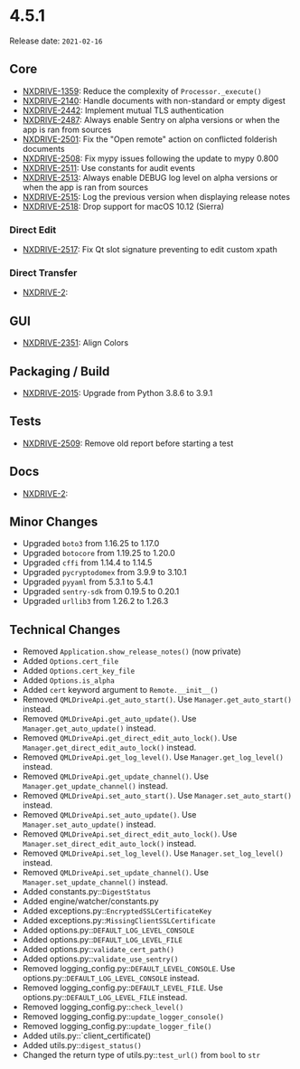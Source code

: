 # 4.5.1

Release date: `2021-02-16`

## Core

- [NXDRIVE-1359](https://jira.nuxeo.com/browse/NXDRIVE-1359): Reduce the complexity of `Processor._execute()`
- [NXDRIVE-2140](https://jira.nuxeo.com/browse/NXDRIVE-2140): Handle documents with non-standard or empty digest
- [NXDRIVE-2442](https://jira.nuxeo.com/browse/NXDRIVE-2442): Implement mutual TLS authentication
- [NXDRIVE-2487](https://jira.nuxeo.com/browse/NXDRIVE-2487): Always enable Sentry on alpha versions or when the app is ran from sources
- [NXDRIVE-2501](https://jira.nuxeo.com/browse/NXDRIVE-2501): Fix the "Open remote" action on conflicted folderish documents
- [NXDRIVE-2508](https://jira.nuxeo.com/browse/NXDRIVE-2508): Fix mypy issues following the update to mypy 0.800
- [NXDRIVE-2511](https://jira.nuxeo.com/browse/NXDRIVE-2511): Use constants for audit events
- [NXDRIVE-2513](https://jira.nuxeo.com/browse/NXDRIVE-2513): Always enable DEBUG log level on alpha versions or when the app is ran from sources
- [NXDRIVE-2515](https://jira.nuxeo.com/browse/NXDRIVE-2515): Log the previous version when displaying release notes
- [NXDRIVE-2518](https://jira.nuxeo.com/browse/NXDRIVE-2518): Drop support for macOS 10.12 (Sierra)

### Direct Edit

- [NXDRIVE-2517](https://jira.nuxeo.com/browse/NXDRIVE-2517): Fix Qt slot signature preventing to edit custom xpath

### Direct Transfer

- [NXDRIVE-2](https://jira.nuxeo.com/browse/NXDRIVE-2):

## GUI

- [NXDRIVE-2351](https://jira.nuxeo.com/browse/NXDRIVE-2351): Align Colors

## Packaging / Build

- [NXDRIVE-2015](https://jira.nuxeo.com/browse/NXDRIVE-2015): Upgrade from Python 3.8.6 to 3.9.1

## Tests

- [NXDRIVE-2509](https://jira.nuxeo.com/browse/NXDRIVE-2509): Remove old report before starting a test

## Docs

- [NXDRIVE-2](https://jira.nuxeo.com/browse/NXDRIVE-2):

## Minor Changes

- Upgraded `boto3` from 1.16.25 to 1.17.0
- Upgraded `botocore` from 1.19.25 to 1.20.0
- Upgraded `cffi` from 1.14.4 to 1.14.5
- Upgraded `pycryptodomex` from 3.9.9 to 3.10.1
- Upgraded `pyyaml` from 5.3.1 to 5.4.1
- Upgraded `sentry-sdk` from 0.19.5 to 0.20.1
- Upgraded `urllib3` from 1.26.2 to 1.26.3

## Technical Changes

- Removed `Application.show_release_notes()` (now private)
- Added `Options.cert_file`
- Added `Options.cert_key_file`
- Added `Options.is_alpha`
- Added `cert` keyword argument to `Remote.__init__()`
- Removed `QMLDriveApi.get_auto_start()`. Use `Manager.get_auto_start()` instead.
- Removed `QMLDriveApi.get_auto_update()`. Use `Manager.get_auto_update()` instead.
- Removed `QMLDriveApi.get_direct_edit_auto_lock()`. Use `Manager.get_direct_edit_auto_lock()` instead.
- Removed `QMLDriveApi.get_log_level()`. Use `Manager.get_log_level()` instead.
- Removed `QMLDriveApi.get_update_channel()`. Use `Manager.get_update_channel()` instead.
- Removed `QMLDriveApi.set_auto_start()`. Use `Manager.set_auto_start()` instead.
- Removed `QMLDriveApi.set_auto_update()`. Use `Manager.set_auto_update()` instead.
- Removed `QMLDriveApi.set_direct_edit_auto_lock()`. Use `Manager.set_direct_edit_auto_lock()` instead.
- Removed `QMLDriveApi.set_log_level()`. Use `Manager.set_log_level()` instead.
- Removed `QMLDriveApi.set_update_channel()`. Use `Manager.set_update_channel()` instead.
- Added constants.py::`DigestStatus`
- Added engine/watcher/constants.py
- Added exceptions.py::`EncryptedSSLCertificateKey`
- Added exceptions.py::`MissingClientSSLCertificate`
- Added options.py::`DEFAULT_LOG_LEVEL_CONSOLE`
- Added options.py::`DEFAULT_LOG_LEVEL_FILE`
- Added options.py::`validate_cert_path()`
- Added options.py::`validate_use_sentry()`
- Removed logging_config.py::`DEFAULT_LEVEL_CONSOLE`. Use options.py::`DEFAULT_LOG_LEVEL_CONSOLE` instead.
- Removed logging_config.py::`DEFAULT_LEVEL_FILE`. Use options.py::`DEFAULT_LOG_LEVEL_FILE` instead.
- Removed logging_config.py::`check_level()`
- Removed logging_config.py::`update_logger_console()`
- Removed logging_config.py::`update_logger_file()`
- Added utils.py::`client_certificate()
- Added utils.py::`digest_status()`
- Changed the return type of utils.py::`test_url()` from `bool` to `str`
